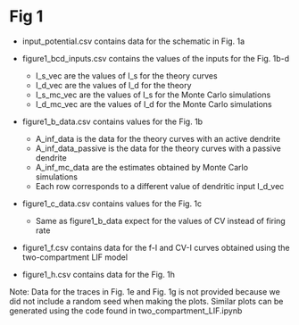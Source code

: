 # Fig 1


- input_potential.csv contains data for the schematic in Fig. 1a

- figure1_bcd_inputs.csv contains the values of the inputs for the Fig. 1b-d
  - I_s_vec are the values of I_s for the theory curves
  - I_d_vec are the values of I_d for the theory
  - I_s_mc_vec are the values of I_s for the Monte Carlo simulations
  - I_d_mc_vec are the values of I_d for the Monte Carlo simulations


- figure1_b_data.csv contains values for the Fig. 1b
  - A_inf_data is the data for the theory curves with an active dendrite
  - A_inf_data_passive is the data for the theory curves with a passive dendrite
  - A_inf_mc_data are the estimates obtained by Monte Carlo simulations
  - Each row corresponds to a different value of dendritic input I_d_vec


- figure1_c_data.csv contains values for the Fig. 1c
  - Same as figure1_b_data expect for the values of CV instead of firing rate

- figure1_f.csv contains data for the f-I and CV-I curves obtained using the two-compartment LIF model

- figure1_h.csv contains data for the Fig. 1h

Note: Data for the traces in Fig. 1e and Fig. 1g is not provided because
we did not include a random seed when making the plots. Similar plots
can be generated using the code found in two_compartment_LIF.ipynb
